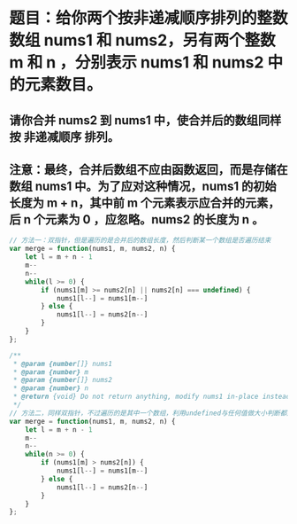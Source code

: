 # 题目：给你两个按非递减顺序排列的整数数组 nums1 和 nums2，另有两个整数 m 和 n ，分别表示 nums1 和 nums2 中的元素数目。
## 请你合并 nums2 到 nums1 中，使合并后的数组同样按 非递减顺序 排列。
## 注意：最终，合并后数组不应由函数返回，而是存储在数组 nums1 中。为了应对这种情况，nums1 的初始长度为 m + n，其中前 m 个元素表示应合并的元素，后 n 个元素为 0 ，应忽略。nums2 的长度为 n 。

```js
// 方法一：双指针，但是遍历的是合并后的数组长度，然后判断某一个数组是否遍历结束
var merge = function(nums1, m, nums2, n) {
    let l = m + n - 1
    m--
    n--
    while(l >= 0) {
        if (nums1[m] >= nums2[n] || nums2[n] === undefined) {
            nums1[l--] = nums1[m--]
        } else {
            nums1[l--] = nums2[n--]
        }
    }
};
```

```js
/**
 * @param {number[]} nums1
 * @param {number} m
 * @param {number[]} nums2
 * @param {number} n
 * @return {void} Do not return anything, modify nums1 in-place instead.
 */
// 方法二，同样双指针，不过遍历的是其中一个数组，利用undefined与任何值做大小判断都是false的特性，减少了判断和遍历的数组元素个数
var merge = function(nums1, m, nums2, n) {
    let l = m + n - 1
    m--
    n--
    while(n >= 0) {
        if (nums1[m] > nums2[n]) {
            nums1[l--] = nums1[m--]
        } else {
            nums1[l--] = nums2[n--]
        }
    }
};
```